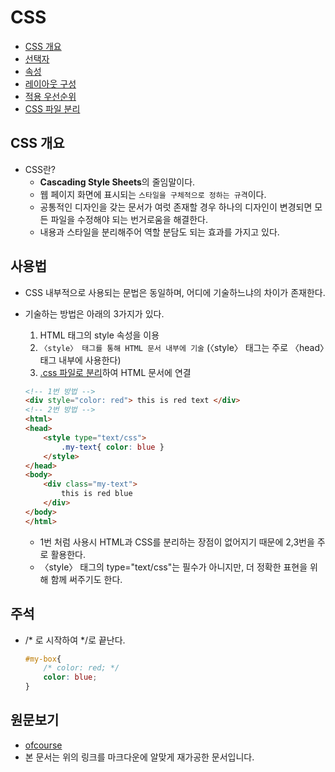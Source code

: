# **CSS**
* [CSS 개요](#css-개요)
* [선택자](./%EC%84%A0%ED%83%9D%EC%9E%90/)
* [속성](./%EC%86%8D%EC%84%B1/)
* [레이아웃 구성](./%EB%A0%88%EC%9D%B4%EC%95%84%EC%9B%83%20%EA%B5%AC%EC%84%B1/)
* [적용 우선순위](./%EC%A0%81%EC%9A%A9%20%EC%9A%B0%EC%84%A0%EC%88%9C%EC%9C%84/)
* [CSS 파일 분리](./CSS%20%ED%8C%8C%EC%9D%BC%20%EB%B6%84%EB%A6%AC/)

## CSS 개요
* CSS란?
  * **Cascading Style Sheets**의 줄임말이다.
  * 웹 페이지 화면에 표시되는 `스타일을 구체적으로 정하는 규격`이다.
  * 공통적인 디자인을 갖는 문서가 여럿 존재할 경우 하나의 디자인이 변경되면 모든 파일을 수정해야 되는 번거로움을 해결한다.
  * 내용과 스타일을 분리해주어 역할 분담도 되는 효과를 가지고 있다.

## 사용법
* CSS 내부적으로 사용되는 문법은 동일하며, 어디에 기술하느냐의 차이가 존재한다.
* 기술하는 방법은 아래의 3가지가 있다.
  1. HTML 태그의 style 속성을 이용
  2. `〈style〉 태그를 통해 HTML 문서 내부에 기술` (〈style〉 태그는 주로 〈head〉태그 내부에 사용한다)
  3. [.css 파일로 분리](./CSS%20%ED%8C%8C%EC%9D%BC%20%EB%B6%84%EB%A6%AC/)하여 HTML 문서에 연결
    ```html
    <!-- 1번 방법 -->
    <div style="color: red"> this is red text </div>
    <!-- 2번 방법 -->
    <html>
    <head>
        <style type="text/css">
            .my-text{ color: blue }
        </style>
    </head>
    <body>
        <div class="my-text">
            this is red blue
        </div>
    </body>
    </html>
    ```

    * 1번 처럼 사용시 HTML과 CSS를 분리하는 장점이 없어지기 때문에 2,3번을 주로 활용한다.
    * 〈style〉 태그의 type="text/css"는 필수가 아니지만, 더 정확한 표현을 위해 함께 써주기도 한다.

## 주석

* /* 로 시작하여 */로 끝난다.
    ```css
    #my-box{
        /* color: red; */
        color: blue;
    }
    ```

## 원문보기
* [ofcourse](https://ofcourse.kr/css-course/CSS-%EC%9E%85%EB%AC%B8)
* 본 문서는 위의 링크를 마크다운에 알맞게 재가공한 문서입니다.